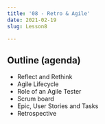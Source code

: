 ```yaml
---
title: '08 - Retro & Agile'
date: 2021-02-19
slug: Lesson8

---
```

## Outline (agenda)

* Reflect and Rethink
* Agile Lifecycle
* Role of an Agile Tester
* Scrum board
* Epic, User Stories and Tasks
* Retrospective